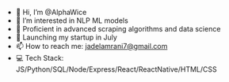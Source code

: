 - 👋 Hi, I’m @AlphaWice
- 👀 I’m interested in NLP ML models
- 🌱 Proficient in advanced scraping algorithms and data science
- 🎉 Launching my startup in July
- 📫 How to reach me: jadelamrani7@gmail.com
- 💻 Tech Stack: JS/Python/SQL/Node/Express/React/ReactNative/HTML/CSS
